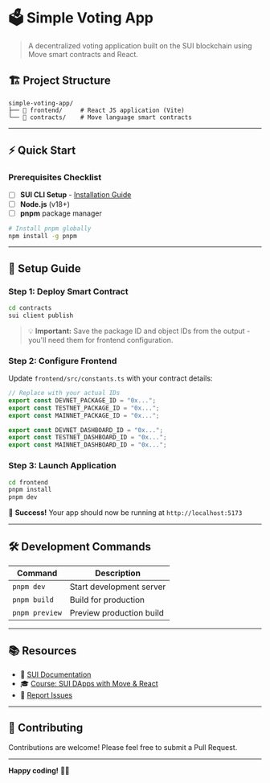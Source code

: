 # 🗳️ Simple Voting App

> A decentralized voting application built on the SUI blockchain using Move smart contracts and React.

## 🏗️ Project Structure

```
simple-voting-app/
├── 📱 frontend/     # React JS application (Vite)
└── 📜 contracts/    # Move language smart contracts
```

---

## ⚡ Quick Start

### Prerequisites Checklist
- [ ] **SUI CLI Setup** - [Installation Guide](https://docs.sui.io/guides/developer/getting-started/sui-install)
- [ ] **Node.js** (v18+)
- [ ] **pnpm** package manager

```bash
# Install pnpm globally
npm install -g pnpm
```

---

## 🚀 Setup Guide

### Step 1: Deploy Smart Contract

```bash
cd contracts
sui client publish
```

> 💡 **Important:** Save the package ID and object IDs from the output - you'll need them for frontend configuration.

### Step 2: Configure Frontend

Update `frontend/src/constants.ts` with your contract details:

```typescript
// Replace with your actual IDs
export const DEVNET_PACKAGE_ID = "0x...";
export const TESTNET_PACKAGE_ID = "0x...";
export const MAINNET_PACKAGE_ID = "0x...";

export const DEVNET_DASHBOARD_ID = "0x...";
export const TESTNET_DASHBOARD_ID = "0x...";
export const MAINNET_DASHBOARD_ID = "0x...";
```

### Step 3: Launch Application

```bash
cd frontend
pnpm install
pnpm dev
```

🎉 **Success!** Your app should now be running at `http://localhost:5173`

---

## 🛠️ Development Commands

| Command | Description |
|---------|-------------|
| `pnpm dev` | Start development server |
| `pnpm build` | Build for production |
| `pnpm preview` | Preview production build |

---

## 📚 Resources

- 📖 [SUI Documentation](https://docs.sui.io)
- 🎓 [Course: SUI DApps with Move & React](https://academy.eincode.com/courses/sui-dapps-with-move-react-build-real-projects)
- 🐛 [Report Issues](https://github.com/your-username/simple-voting-app/issues)

---

## 🤝 Contributing

Contributions are welcome! Please feel free to submit a Pull Request.

---

**Happy coding!** 🚀✨